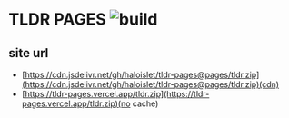 # TLDR PAGES ![build](https://github.com/haloislet/tldr-pages/workflows/%E6%9E%84%E5%BB%BA/badge.svg?branch=master&event=push)

## site url

- [https://cdn.jsdelivr.net/gh/haloislet/tldr-pages@pages/tldr.zip](https://cdn.jsdelivr.net/gh/haloislet/tldr-pages@pages/tldr.zip)(cdn)
- [https://tldr-pages.vercel.app/tldr.zip](https://tldr-pages.vercel.app/tldr.zip)(no cache)
